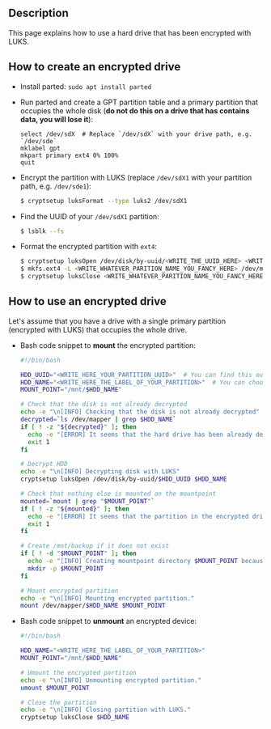 Description
-----------

This page explains how to use a hard drive that has been encrypted with LUKS.


How to create an encrypted drive
--------------------------------

* Install parted: `sudo apt install parted`
* Run parted and create a GPT partition table and a primary partition that occupies the whole disk (**do not do this on a drive that has contains data, you will lose it**): 
   ```
   select /dev/sdX  # Replace `/dev/sdX` with your drive path, e.g. `/dev/sde`
   mklabel gpt
   mkpart primary ext4 0% 100%
   quit
   ```
* Encrypt the partition with LUKS (replace `/dev/sdX1` with your partition path, e.g. `/dev/sde1`): 
   ```bash
   $ cryptsetup luksFormat --type luks2 /dev/sdX1
   ```
   
* Find the UUID of your `/dev/sdX1` partition: 
   ```bash
   $ lsblk --fs
   ```

* Format the encrypted partition with `ext4`:
   ```bash
   $ cryptsetup luksOpen /dev/disk/by-uuid/<WRITE_THE_UUID_HERE> <WRITE_WHATEVER_PARITION_NAME_YOU_FANCY_HERE>
   $ mkfs.ext4 -L <WRITE_WHATEVER_PARITION_NAME_YOU_FANCY_HERE> /dev/mapper/<WRITE_WHATEVER_PARITION_NAME_YOU_FANCY_HERE>
   $ cryptsetup luksClose <WRITE_WHATEVER_PARITION_NAME_YOU_FANCY_HERE>
   ```

How to use an encrypted drive
-----------------------------

Let's assume that you have a drive with a single primary partition (encrypted with LUKS) that occupies the whole drive.

* Bash code snippet to **mount** the encrypted partition:

   ```bash
   #!/bin/bash

   HDD_UUID="<WRITE_HERE_YOUR_PARTITION_UUID>"  # You can find this out with `lsblk --fs`
   HDD_NAME="<WRITE_HERE_THE_LABEL_OF_YOUR_PARTITION>"  # You can choose any name
   MOUNT_POINT="/mnt/$HDD_NAME"

   # Check that the disk is not already decrypted
   echo -e "\n[INFO] Checking that the disk is not already decrypted"
   decrypted=`ls /dev/mapper | grep $HDD_NAME`
   if [ ! -z "${decrypted}" ]; then
     echo -e "[ERROR] It seems that the hard drive has been already decrypted."
     exit 1
   fi

   # Decrypt HDD
   echo -e "\n[INFO] Decrypting disk with LUKS"
   cryptsetup luksOpen /dev/disk/by-uuid/$HDD_UUID $HDD_NAME

   # Check that nothing else is mounted on the mountpoint
   mounted=`mount | grep "$MOUNT_POINT"`
   if [ ! -z "${mounted}" ]; then
     echo -e "[ERROR] It seems that the partition in the encrypted drive is already mounted."
     exit 1
   fi

   # Create /mnt/backup if it does not exist
   if [ ! -d "$MOUNT_POINT" ]; then
     echo -e "[INFO] Creating mountpoint directory $MOUNT_POINT because it does not exist."
     mkdir -p $MOUNT_POINT
   fi

   # Mount encrypted partition
   echo -e "\n[INFO] Mounting encrypted partition."
   mount /dev/mapper/$HDD_NAME $MOUNT_POINT
   ```

* Bash code snippet to **unmount** an encrypted device:

   ```bash
   #!/bin/bash

   HDD_NAME="<WRITE_HERE_THE_LABEL_OF_YOUR_PARTITION>"
   MOUNT_POINT="/mnt/$HDD_NAME"

   # Umount the encrypted partition
   echo -e "\n[INFO] Unmounting encrypted partition."
   umount $MOUNT_POINT

   # Close the partition
   echo -e "\n[INFO] Closing partition with LUKS."
   cryptsetup luksClose $HDD_NAME
   ```
